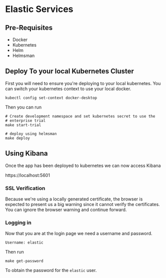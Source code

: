 # Elastic Services

## Pre-Requisites

* Docker
* Kubernetes
* Helm
* Helmsman

## Deploy To your local Kubernetes Cluster

First you will need to ensure you're deploying to your local kubernetes. You can
switch your kubernetes context to use your local docker.

```
kubectl config set-context docker-desktop
```

Then you can run

```
# Create development namespace and set kubernetes secret to use the
# enterprise trial
make start-trial

# deploy using helmsman
make deploy
```

## Using Kibana

Once the app has been deployed to kubernetes we can now access Kibana

https://localhost:5601

### SSL Verification

Because we're using a locally generated certificate, the browser is expected to present
us a big warning since it cannot verify the certificates. You can ignore the browser warning
and continue forward.

### Logging in

Now that you are at the login page we need a username and password.

```
Username: elastic
```

Then run

```
make get-password
```

To obtain the password for the `elastic` user.
